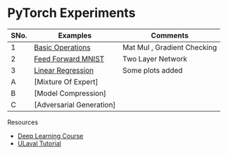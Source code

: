 # PyTorch Experiments


SNo.| Examples | Comments
--- | --- | --- |
1 | [Basic Operations](https://github.com/krishnakalyan3/LearnPyTorch/blob/master/src/00_basic.py) | Mat Mul , Gradient Checking
2 | [Feed Forward MNIST](https://github.com/krishnakalyan3/LearnPyTorch/blob/master/src/01_feed_forward.py) | Two Layer Network
3 | [Linear Regression](https://github.com/krishnakalyan3/LearnPyTorch/blob/master/src/02_linear_regression.py) | Some plots added
A | [Mixture Of Expert]
B | [Model Compression]
C | [Adversarial Generation]

Resources 
- [Deep Learning Course](https://fleuret.org/dlc/)
- [ULaval Tutorial](https://github.com/soravux/pytorch_tutorial)
